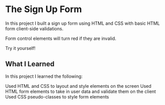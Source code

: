 # The Sign Up Form
In this project I built a sign up form using HTML and CSS with basic HTML form client-side validations.

Form control elements will turn red if they are invalid.

Try it yourself!

## What I Learned
In this project I learned the following:

Used HTML and CSS to layout and style elements on the screen
Used HTML form elements to take in user data and validate them on the client
Used CSS pseudo-classes to style form elements